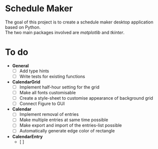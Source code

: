 # Schedule Maker
The goal of this project is to create a schedule maker desktop application based on Python.  
The two main packages involved are _matplotlib_ and _tkinter_.

# To do
- **General**
  - [ ] Add type hints
  - [ ] Write tests for existing functions
- **CalendarGrid**
  - [ ] Implement half-hour setting for the grid
  - [ ] Make all fonts customisable
  - [ ] Create a style-sheet to customise appearance of background grid
  - [ ] Connect Figure to GUI
- **Calendar**
  - [ ] Implement removal of entries
  - [ ] Make multiple entries at same time possible
  - [ ] Make export and import of the entries-list possible
  - [ ] Automatically generate edge color of rectangle
- **CalendarEntry**
  - [ ]


